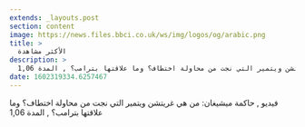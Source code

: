 ```yaml
--- 
extends: _layouts.post 
section: content 
image: https://news.files.bbci.co.uk/ws/img/logos/og/arabic.png 
title: > 
  الأكثر مشاهدة 
description: > 
  فيديو , حاكمة ميشيغان: من هي غريتشن ويتمير التي نجت من محاولة اختطاف؟ وما علاقتها بترامب؟ , المدة 1,06 
date: 1602319334.6257467 
--- 
```

فيديو , حاكمة ميشيغان: من هي غريتشن ويتمير التي نجت من محاولة اختطاف؟ وما علاقتها بترامب؟ , المدة 1,06